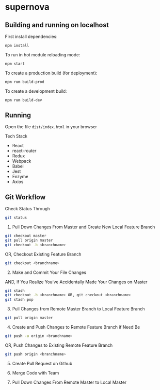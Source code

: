 # supernova

## Building and running on localhost

First install dependencies:

```sh
npm install
```

To run in hot module reloading mode:

```sh
npm start
```

To create a production build (for deployment):

```sh
npm run build-prod
```

To create a development build:

```sh
npm run build-dev
```

## Running

Open the file `dist/index.html` in your browser

Tech Stack

- React
- react-router
- Redux
- Webpack
- Babel
- Jest
- Enzyme
- Axios

## Git Workflow

Check Status Through

```sh
git status
```

1. Pull Down Changes From Master and Create New Local Feature Branch

```sh
git checkout master
git pull origin master
git checkout -b <branchname>
```

OR, Checkout Existing Feature Branch

```sh
git checkout <branchname>
```

2. Make and Commit Your File Changes

AND, If You Realize You’ve Accidentally Made Your Changes on Master

```sh
git stash
git checkout -b <branchname> OR, git checkout <branchname>
git stash pop
```

3. Pull Changes from Remote Master Branch to Local Feature Branch

```sh
git pull origin master
```

4. Create and Push Changes to Remote Feature Branch if Need Be

```sh
git push -u origin <branchname>
```

OR, Push Changes to Existing Remote Feature Branch

```sh
git push origin <branchname>
```

5. Create Pull Request on Github

6. Merge Code with Team

7. Pull Down Changes From Remote Master to Local Master
